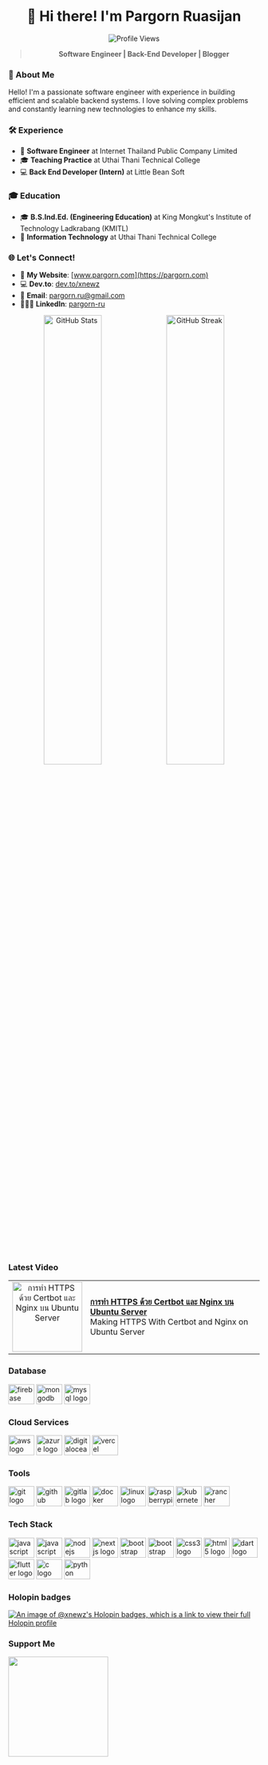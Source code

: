 <div align="center">
  <h1>👋 Hi there! I'm Pargorn Ruasijan</h1>
  <p>
    <img src="https://komarev.com/ghpvc/?username=xnewz&color=blueviolet" alt="Profile Views">
  </p>
  <blockquote>
    <strong>Software Engineer | Back-End Developer | Blogger</strong>
  </blockquote>
</div>

### 🌟 About Me
Hello! I'm a passionate software engineer with experience in building efficient and scalable backend systems. I love solving complex problems and constantly learning new technologies to enhance my skills. 

### 🛠 Experience
- 💼 **Software Engineer** at Internet Thailand Public Company Limited  
- 🎓 **Teaching Practice** at Uthai Thani Technical College  
- 💻 **Back End Developer (Intern)** at Little Bean Soft  

### 🎓 Education
- 🎓 **B.S.Ind.Ed. (Engineering Education)** at King Mongkut's Institute of Technology Ladkrabang (KMITL)  
- 📘 **Information Technology** at Uthai Thani Technical College

### 🌐 Let's Connect!
- 🌱 **My Website**: [www.pargorn.com](https://pargorn.com)  
- 💻 **Dev.to**: [dev.to/xnewz](https://dev.to/xnewz)  
- 📧 **Email**: [pargorn.ru@gmail.com](mailto:pargorn.ru@gmail.com)  
- 👨🏻‍💻 **LinkedIn**: [pargorn-ru](https://www.linkedin.com/in/pargorn-ru/)  

<p align="center">
  <img src="https://github-readme-stats.vercel.app/api?username=xnewz&show_icons=true&hide=&count_private=true&theme=tokyonight" alt="GitHub Stats" width="48%">
  <img src="https://github-readme-streak-stats.herokuapp.com/?user=xnewz&theme=tokyonight" alt="GitHub Streak" width="48%">
</p>

### Latest Video

<table>
  <tr>
    <td style="border: none; text-align: center;">
      <a href="https://www.youtube.com/watch?v=kvPu1uUWJfs">
        <img width="140px" src="https://i.ytimg.com/vi/kvPu1uUWJfs/mqdefault.jpg" alt="การทำ HTTPS ด้วย Certbot และ Nginx บน Ubuntu Server">
      </a>
    </td>
    <td style="border: none; vertical-align: middle;">
      <a href="https://www.youtube.com/watch?v=kvPu1uUWJfs"><strong>การทำ HTTPS ด้วย Certbot และ Nginx บน Ubuntu Server</strong></a>
      <br>
      Making HTTPS With Certbot and Nginx on Ubuntu Server
    </td>
  </tr>
</table>

<!-- ![Top Langs](https://github-readme-stats.vercel.app/api/top-langs/?username=xnewz&layout=compact&theme=tokyonight) -->

<!-- ### My Activities
<div align="left">
  <img src="https://github-read-medium-git-main.pahlevikun.vercel.app/latest?limit=4&username=xnewz&theme=dark" alt="Layout with last medium posts"  />
</div> -->

<!-- ### Leetcode
![Leetcode Stats](https://leetcard.jacoblin.cool/xNewz) -->

### Database
<div align="left">
  <img src="https://cdn.jsdelivr.net/gh/devicons/devicon/icons/firebase/firebase-plain.svg" height="40" width="52" alt="firebase logo"  />
  <img src="https://cdn.jsdelivr.net/gh/devicons/devicon@latest/icons/mongodb/mongodb-plain-wordmark.svg" height="40" width="52" alt="mongodb logo"  />
  <img src="https://cdn.jsdelivr.net/gh/devicons/devicon@latest/icons/mysql/mysql-original-wordmark.svg" height="40" width="52" alt="mysql logo"/>
</div>

### Cloud Services
<div align="left">
  <img src="https://cdn.jsdelivr.net/gh/devicons/devicon/icons/amazonwebservices/amazonwebservices-original-wordmark.svg" height="40" width="52" alt="aws logo"  />
<!--   <img src="https://cdn.jsdelivr.net/gh/devicons/devicon/icons/googlecloud/googlecloud-original-wordmark.svg" height="40" width="52" alt="google cloud logo"  /> -->
  <img src="https://cdn.jsdelivr.net/gh/devicons/devicon@latest/icons/azure/azure-original-wordmark.svg" height="40" width="52" alt="azure logo" />
<!--   <img src="https://cdn.jsdelivr.net/gh/devicons/devicon/icons/heroku/heroku-original-wordmark.svg" height="40" width="52" alt="heroku logo"  /> -->
  <img src="https://cdn.jsdelivr.net/gh/devicons/devicon@latest/icons/digitalocean/digitalocean-original.svg" height="40" width="52" alt="digitalocean logo"  />
  <img src="https://cdn.jsdelivr.net/gh/devicons/devicon@latest/icons/vercel/vercel-original.svg" height="40" width="52" alt="vercel" />
</div>

### Tools
<div align="left">
  <img src="https://cdn.jsdelivr.net/gh/devicons/devicon/icons/git/git-original.svg" height="40" width="52" alt="git logo"  />
  <img src="https://cdn.jsdelivr.net/gh/devicons/devicon/icons/github/github-original.svg" height="40" width="52" alt="github logo"  />
  <img src="https://cdn.jsdelivr.net/gh/devicons/devicon/icons/gitlab/gitlab-original.svg" height="40" width="52" alt="gitlab logo"  />
  <img src="https://cdn.jsdelivr.net/gh/devicons/devicon/icons/docker/docker-original-wordmark.svg" height="40" width="52" alt="docker logo"  />
  <img src="https://cdn.jsdelivr.net/gh/devicons/devicon/icons/linux/linux-original.svg" height="40" width="52" alt="linux logo"  />
  <img src="https://cdn.jsdelivr.net/gh/devicons/devicon/icons/raspberrypi/raspberrypi-original.svg" height="40" width="52" alt="raspberrypi logo"  />
  <img src="https://cdn.jsdelivr.net/gh/devicons/devicon@latest/icons/kubernetes/kubernetes-original.svg" height="40" width="52" alt="kubernetes logo" />
  <img src="https://cdn.jsdelivr.net/gh/devicons/devicon@latest/icons/rancher/rancher-plain-wordmark.svg" height="40" width="52" alt="rancher logo" />
</div>

### Tech Stack
<div align="left">
  <img src="https://cdn.jsdelivr.net/gh/devicons/devicon/icons/javascript/javascript-original.svg" height="40" width="52" alt="javascript logo"  />
  <img src="https://cdn.jsdelivr.net/gh/devicons/devicon@latest/icons/typescript/typescript-original.svg" height="40" width="52" alt="javascript logo" />
  <img src="https://cdn.jsdelivr.net/gh/devicons/devicon@latest/icons/nodejs/nodejs-original-wordmark.svg" height="40" width="52" alt="nodejs logo"  />
  <img src="https://cdn.jsdelivr.net/gh/devicons/devicon/icons/nextjs/nextjs-original.svg" height="40" width="52" alt="nextjs logo"  />
  <img src="https://cdn.jsdelivr.net/gh/devicons/devicon/icons/bootstrap/bootstrap-original.svg" height="40" width="52" alt="bootstrap logo"  />
  <img src="https://cdn.jsdelivr.net/gh/devicons/devicon@latest/icons/tailwindcss/tailwindcss-original.svg" height="40" width="52" alt="bootstrap logo"  />
  <img src="https://cdn.jsdelivr.net/gh/devicons/devicon/icons/css3/css3-original.svg" height="40" width="52" alt="css3 logo"  />
  <img src="https://cdn.jsdelivr.net/gh/devicons/devicon/icons/html5/html5-original.svg" height="40" width="52" alt="html5 logo"  />
  <img src="https://cdn.jsdelivr.net/gh/devicons/devicon/icons/dart/dart-original.svg" height="40" width="52" alt="dart logo"  />
  <img src="https://cdn.jsdelivr.net/gh/devicons/devicon/icons/flutter/flutter-original.svg" height="40" width="52" alt="flutter logo"  />
  <img src="https://cdn.jsdelivr.net/gh/devicons/devicon/icons/c/c-original.svg" height="40" width="52" alt="c logo"  />
  <img src="https://cdn.jsdelivr.net/gh/devicons/devicon/icons/python/python-original.svg" height="40" width="52" alt="python logo"  />
</div>

### Holopin badges
[![An image of @xnewz's Holopin badges, which is a link to view their full Holopin profile](https://holopin.me/xnewz)](https://holopin.io/@xnewz)

### Support Me
<a href="https://www.buymeacoffee.com/xnewz"><img src="https://cdn.buymeacoffee.com/buttons/v2/default-yellow.png" width="200" /></a>
